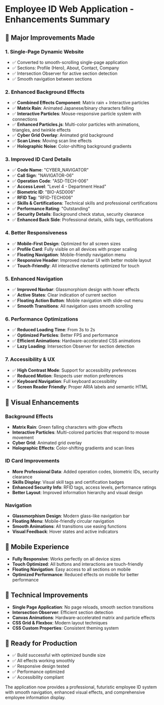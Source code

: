 # Employee ID Web Application - Enhancements Summary

## 🚀 Major Improvements Made

### 1. **Single-Page Dynamic Website**
- ✅ Converted to smooth-scrolling single-page application
- ✅ Sections: Profile (Hero), About, Contact, Company
- ✅ Intersection Observer for active section detection
- ✅ Smooth navigation between sections

### 2. **Enhanced Background Effects**
- ✅ **Combined Effects Component**: Matrix rain + Interactive particles
- ✅ **Matrix Rain**: Animated Japanese/binary characters falling
- ✅ **Interactive Particles**: Mouse-responsive particle system with connections
- ✅ **Enhanced Particles.js**: Multi-color particles with animations, triangles, and twinkle effects
- ✅ **Cyber Grid Overlay**: Animated grid background
- ✅ **Scan Lines**: Moving scan line effects
- ✅ **Holographic Noise**: Color-shifting background gradients

### 3. **Improved ID Card Details**
- ✅ **Code Name**: "CYBER_NAVIGATOR" 
- ✅ **Call Sign**: "NAVIGATOR-06"
- ✅ **Operation Code**: "ASD-TECH-006"
- ✅ **Access Level**: "Level 4 - Department Head"
- ✅ **Biometric ID**: "BIO-ASD006"
- ✅ **RFID Tag**: "RFID-TECH006"
- ✅ **Skills & Certifications**: Technical skills and professional certifications
- ✅ **Performance Rating**: "Outstanding"
- ✅ **Security Details**: Background check status, security clearance
- ✅ **Enhanced Back Side**: Professional details, skills tags, certifications

### 4. **Better Responsiveness**
- ✅ **Mobile-First Design**: Optimized for all screen sizes
- ✅ **Profile Card**: Fully visible on all devices with proper scaling
- ✅ **Floating Navigation**: Mobile-friendly navigation menu
- ✅ **Responsive Header**: Improved navbar UI with better mobile layout
- ✅ **Touch-Friendly**: All interactive elements optimized for touch

### 5. **Enhanced Navigation**
- ✅ **Improved Navbar**: Glassmorphism design with hover effects
- ✅ **Active States**: Clear indication of current section
- ✅ **Floating Action Button**: Mobile navigation with slide-out menu
- ✅ **Smooth Transitions**: All navigation uses smooth scrolling

### 6. **Performance Optimizations**
- ✅ **Reduced Loading Time**: From 3s to 2s
- ✅ **Optimized Particles**: Better FPS and performance
- ✅ **Efficient Animations**: Hardware-accelerated CSS animations
- ✅ **Lazy Loading**: Intersection Observer for section detection

### 7. **Accessibility & UX**
- ✅ **High Contrast Mode**: Support for accessibility preferences
- ✅ **Reduced Motion**: Respects user motion preferences
- ✅ **Keyboard Navigation**: Full keyboard accessibility
- ✅ **Screen Reader Friendly**: Proper ARIA labels and semantic HTML

## 🎨 Visual Enhancements

### Background Effects
- **Matrix Rain**: Green falling characters with glow effects
- **Interactive Particles**: Multi-colored particles that respond to mouse movement
- **Cyber Grid**: Animated grid overlay
- **Holographic Effects**: Color-shifting gradients and scan lines

### ID Card Improvements
- **More Professional Data**: Added operation codes, biometric IDs, security clearance
- **Skills Display**: Visual skill tags and certification badges
- **Enhanced Security Info**: RFID tags, access levels, performance ratings
- **Better Layout**: Improved information hierarchy and visual design

### Navigation
- **Glassmorphism Design**: Modern glass-like navigation bar
- **Floating Menu**: Mobile-friendly circular navigation
- **Smooth Animations**: All transitions use easing functions
- **Visual Feedback**: Hover states and active indicators

## 📱 Mobile Experience
- **Fully Responsive**: Works perfectly on all device sizes
- **Touch Optimized**: All buttons and interactions are touch-friendly
- **Floating Navigation**: Easy access to all sections on mobile
- **Optimized Performance**: Reduced effects on mobile for better performance

## 🔧 Technical Improvements
- **Single Page Application**: No page reloads, smooth section transitions
- **Intersection Observer**: Efficient section detection
- **Canvas Animations**: Hardware-accelerated matrix and particle effects
- **CSS Grid & Flexbox**: Modern layout techniques
- **CSS Custom Properties**: Consistent theming system

## 🚀 Ready for Production
- ✅ Build successful with optimized bundle size
- ✅ All effects working smoothly
- ✅ Responsive design tested
- ✅ Performance optimized
- ✅ Accessibility compliant

The application now provides a professional, futuristic employee ID system with smooth navigation, enhanced visual effects, and comprehensive employee information display.
